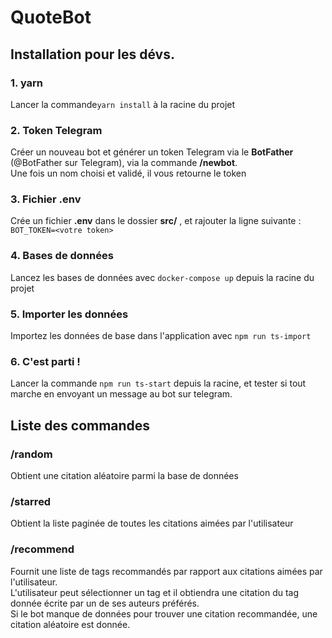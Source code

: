 # QuoteBot

## Installation pour les dévs.
### 1. yarn
Lancer la commande```yarn install``` à la racine du projet
### 2. Token Telegram
Créer un nouveau bot et générer un token Telegram via le **BotFather** (@BotFather sur Telegram), via la commande **/newbot**. <br>
Une fois un nom choisi et validé, il vous retourne le token
### 3. Fichier .env
Crée un fichier **.env** dans le dossier **src/** , et rajouter la ligne suivante : 
```BOT_TOKEN=<votre token>```

### 4. Bases de données
Lancez les bases de données avec ```docker-compose up``` depuis la racine du projet  

### 5. Importer les données
Importez les données de base dans l'application avec ```npm run ts-import```

### 6. C'est parti !
Lancer la commande ```npm run ts-start``` depuis la racine, et tester si tout marche en envoyant un message au bot sur telegram.

## Liste des commandes

### /random
Obtient une citation aléatoire parmi la base de données

### /starred
Obtient la liste paginée de toutes les citations aimées par l'utilisateur

### /recommend
Fournit une liste de tags recommandés par rapport aux citations aimées par l'utilisateur.  
L'utilisateur peut sélectionner un tag et il obtiendra une citation du tag donnée écrite par un de ses auteurs préférés.  
Si le bot manque de données pour trouver une citation recommandée, une citation aléatoire est donnée.

